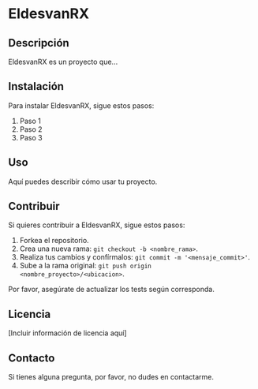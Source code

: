 # EldesvanRX

## Descripción

EldesvanRX es un proyecto que...

## Instalación

Para instalar EldesvanRX, sigue estos pasos:

1. Paso 1
2. Paso 2
3. Paso 3

## Uso

Aquí puedes describir cómo usar tu proyecto.

## Contribuir

Si quieres contribuir a EldesvanRX, sigue estos pasos:

1. Forkea el repositorio.
2. Crea una nueva rama: `git checkout -b <nombre_rama>`.
3. Realiza tus cambios y confírmalos: `git commit -m '<mensaje_commit>'`.
4. Sube a la rama original: `git push origin <nombre_proyecto>/<ubicacion>`.

Por favor, asegúrate de actualizar los tests según corresponda.

## Licencia

[Incluir información de licencia aquí]

## Contacto

Si tienes alguna pregunta, por favor, no dudes en contactarme.

